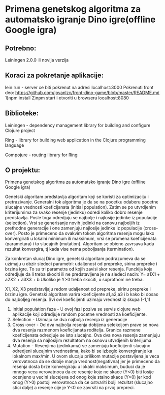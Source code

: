 # Primena genetskog algoritma za automatsko igranje Dino igre(offline Google igra)

## Potrebno:

  Leiningen 2.0.0 ili novija verzija

## Koraci za pokretanje aplikacije:

  lein run - server ce biti pokrenut na adresi localhost:3000
  Pokrenuti front deo: https://github.com/jovanlzc/front-dino-game/blob/master/README.md
  1)npm install
  2)npm start
  i otvoriti u browseru localhost:8080
  
## Biblioteke:

  Leiningen - dependency management library for building and configure Clojure project

  Ring - library for building web application in the Clojure programming language

  Compojure - routing library for Ring

## O projektu:

  Primena genetskog algoritma za automatsko igranje Dino igre (offline Google igra)

  Genetski algoritam predstavlja algoritam koji se koristi za optimizaciju i pretrazivanje. Generalni tok algoritma je da se na pocetku odaberu pocetne slucajne      vrednosti koeficijanata (initial population). Zatim se po utvrdjenim kriterijumima za svako resenje (jedinku) odredi koliko dobro resenje predstavlja. Posle toga odredjuju se najbolje i najlosije jedinke iz populacije (selection). Vrsi se generisanje novih jedinki na osnovu najboljih iz prethodne generacije i one zamenjuju najlosije jedinke iz populacije (cross-over). Posto je primeceno da ovakvim tokom algoritma resenja mogu lako konvergirati u lokalni minimum ili maksimum, vrsi se promena koeficijenata (parametara) i to slucajnih (mutation). Algoritam se obicno zavrsava kada rezultat konvergira, tj kada vise nema poboljsanja (termination).

  Za konkretan slucaj Dino igre, genetski algoritam podrazumeva da se uzimaju u obzir sledeci parametri: udaljenost od prepreke, sirina prepreke i brzina igre. To su tri parametra od kojih zavisi skor resenja. Funckija koja odredjuje da li treba skociti ili ne predstavljena je na sledeci nacin:
Y= a1X1 + a2X2 + a3X3 + b
Ukoliko je Y>0 treba skociti, u suprotnom ne treba.

  X1, X2, X3 predstavljaju redom udaljenost od prepreke, sirinu prepreke i brzinu igre. Genetski algoritam varira koeficijente a1,a2,a3 i b kako bi dosao do najboljeg resenja. Svi ovi koeficijenti uzimaju vrednost iz skupa (-1,1)

1) Initial population faza - U ovoj fazi poziva se servis clojure web aplikacije koji odredjuje random pocetne vrednosti za koeficijente.
2) Selection - Uzimaju se dva najbolja resenja iz generacije
3) Cross-over - Od dva najbolja resenja dobijena selekcijom prave se nova dva resenja razmenom koeficijanata roditelja. Granica razmene koeficijenata odredjuje se isto slucajno. Ova dva nova resenja zamenjuju dva resenja sa najlosijim rezultatom na osnovu utvrdjenih kriterijuma.
4) Mutation - Resenjima (jedinkama) se zamenjuju koeficijenti slucajno odredjeni slucajnim vrednostima, kako bi se izbeglo konvergiranje ka lokalnom max/min. U ovom slucaju prilikom mutacije postavljena je veca verovatnoca da se dobije manja vrednost(negativna) jer je primeceno da resenja dosta brze konvergiraju u lokalni maksimum, buduci da je mnogo veca verovatnoca da ce resenje koje ne skace (Y<0) biti losije ocenjeno u vecini slucejeva od onog koje stalno skace (Y>0) jer kod onog (Y>0) postoji verovatnoca da ce ostvariti bolji rezultat (slucajno stici dalje) a resenje cije je Y<0 ce zavrsiti na prvoj prepreci.

